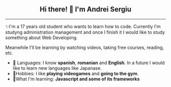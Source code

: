 <h2 align="center">Hi there! 👋 I'm Andrei Sergiu</h2>

---
✨I'm a 17 years old student who wants to learn how to code. Currently I'm studyng administration management and once I finish it I would like to study something about Web Developing.

Meanwhile I'll be learning by watching videos, taking free courses, reading, etc.

- 💬 Languages: I know **spanish**, **romanian** and **English**. In a future I would like to learn new languages like Japanase.
- 💪Hobbies: I like **playing videogames** and **going to the gym**.
- 📌What I'm learning: **Javascript and some of its frameworks**
